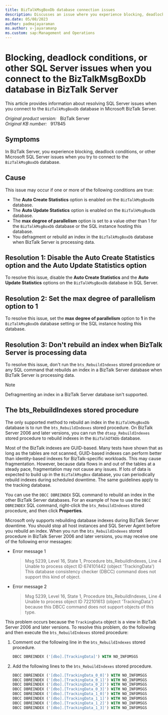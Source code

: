 ```yaml
---
title: BizTalkMsgBoxDb database connection issues
description: Discusses an issue where you experience blocking, deadlocks, or other connection issues when you try to connect to the BizTalkMsgBoxDb database. This issue may occur in BizTalk Server.
ms.date: 05/08/2023
author: padmajayaraman
ms.author: v-jayaramanp
ms.custom: sap:Management and Operations
---
```


# Blocking, deadlock conditions, or other SQL Server issues when you connect to the BizTalkMsgBoxDb database in BizTalk Server

This article provides information about resolving SQL Server issues when you connect to the `BizTalkMsgBoxDb` database in Microsoft BizTalk Server.

_Original product version:_ &nbsp; BizTalk Server  
_Original KB number:_ &nbsp; 917845

## Symptoms

In BizTalk Server, you experience blocking, deadlock conditions, or other Microsoft SQL Server issues when you try to connect to the `BizTalkMsgBoxDb` database.

## Cause

This issue may occur if one or more of the following conditions are true:

- The **Auto Create Statistics** option is enabled on the `BizTalkMsgBoxDb` database.
- The **Auto Update Statistics** option is enabled on the `BizTalkMsgBoxDb` database.
- The **max degree of parallelism** option is set to a value other than 1 for the `BizTalkMsgBoxDb` database or the SQL instance hosting this database.
- You defragment or rebuild an index in the `BizTalkMsgBoxDb` database when BizTalk Server is processing data.

## Resolution 1: Disable the Auto Create Statistics option and the Auto Update Statistics option

To resolve this issue, disable the **Auto Create Statistics** and the **Auto Update Statistics** options on the `BizTalkMsgBoxDb` database in SQL Server.

## Resolution 2: Set the max degree of parallelism option to 1

To resolve this issue, set the **max degree of parallelism** option to **1** in the `BizTalkMsgBoxDb` database setting or the SQL instance hosting this database.

## Resolution 3: Don't rebuild an index when BizTalk Server is processing data

To resolve this issue, don't run the `bts_RebuildIndexes` stored procedure or any SQL command that rebuilds an index in a BizTalk Server database when BizTalk Server is processing data.

> [!NOTE]
> Defragmenting an index in a BizTalk Server database isn't supported.

## The bts_RebuildIndexes stored procedure

The only supported method to rebuild an index in the `BizTalkMsgBoxDb` database is to run the `bts_RebuildIndexes` stored procedure. On BizTalk Server 2006 and later versions, you can run the `dtasp_RebuildIndexes` stored procedure to rebuild indexes in the `BizTalkDTADb` database.

Most of the BizTalk indexes are GUID-based. Many tests have shown that as long as the tables are not scanned, GUID-based indexes can perform better than identity-based indexes for BizTalk-specific workloads. This may cause fragmentation. However, because data flows in and out of the tables at a steady pace, fragmentation may not cause any issues. If lots of data is expected to build up in the `BizTalkMsgBox` database, you can periodically rebuild indexes during scheduled downtime. The same guidelines apply to the tracking database.

You can use the `DBCC DBREINDEX` SQL command to rebuild an index in the other BizTalk Server databases. For an example of how to use the `DBCC DBREINDEX` SQL command, right-click the `bts_RebuildIndexes` stored procedure, and then click **Properties**.

Microsoft only supports rebuilding database indexes during BizTalk Server downtime. You should stop all host instances and SQL Server Agent before you rebuild an index. When you run the `bts_RebuildIndexes` stored procedure in BizTalk Server 2006 and later versions, you may receive one of the following error messages:

- Error message 1

    > Msg 5239, Level 16, State 1, Procedure bts_RebuildIndexes, Line 4 Unable to process object ID 674101442 (object 'TrackingData')  
    > This database consistency checker (DBCC) command does not support this kind of object.

- Error message 2

    > Msg 5239, Level 16, State 1, Procedure bts_RebuildIndexes, Line 4 Unable to process object ID 722101613 (object 'TrackingData') because this DBCC command does not support objects of this type.

This problem occurs because the `TrackingData` object is a view in BizTalk Server 2006 and later versions. To resolve this problem, do the following and then execute the `bts_RebuildIndexes` stored procedure:

1. Comment out the following line in the `bts_RebuildIndexes` stored procedure.

    ```sql
    DBCC DBREINDEX ('[dbo].[TrackingData]') WITH NO_INFOMSGS
    ```

2. Add the following lines to the `bts_RebuildIndexes` stored procedure.

    ```sql
    DBCC DBREINDEX ('[dbo].[TrackingData_0_0]') WITH NO_INFOMSGS
    DBCC DBREINDEX ('[dbo].[TrackingData_0_1]') WITH NO_INFOMSGS
    DBCC DBREINDEX ('[dbo].[TrackingData_0_2]') WITH NO_INFOMSGS
    DBCC DBREINDEX ('[dbo].[TrackingData_0_3]') WITH NO_INFOMSGS
    DBCC DBREINDEX ('[dbo].[TrackingData_1_0]') WITH NO_INFOMSGS
    DBCC DBREINDEX ('[dbo].[TrackingData_1_1]') WITH NO_INFOMSGS
    DBCC DBREINDEX ('[dbo].[TrackingData_1_2]') WITH NO_INFOMSGS
    DBCC DBREINDEX ('[dbo].[TrackingData_1_3]') WITH NO_INFOMSGS
    ```
